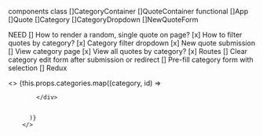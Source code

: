 components
class
    []CategoryContainer
    []QuoteContainer
functional
    []App
    []Quote
    []Category
    []CategoryDropdown
    []NewQuoteForm
    

NEED 
[] How to render a random, single quote on page?
[x] How to filter quotes by category?
[x] Category filter dropdown
[x] New quote submission
[] View category page
[x] View all quotes by category?
[x] Routes
[] Clear category edit form after submission or redirect
[] Pre-fill category form with selection
[] Redux

<>
            {this.props.categories.map((category, id) => 
            <div key={id}>
                <CategoryCard name={category.name} description={category.description} />
                
            </div>
        
            
          )}
        </>